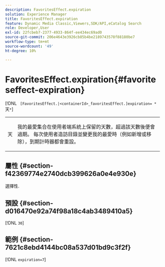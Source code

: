 ```yaml
---
description: FavoritesEffect.expiration
solution: Experience Manager
title: FavoritesEffect.expiration
feature: Dynamic Media Classic,Viewers,SDK/API,eCatalog Search
role: Developer,User
exl-id: 22fcbeb7-2377-4933-864f-ee434ec69ad0
source-git-commit: 206e4643e3926cb85b4be2189743578f88180be7
workflow-type: tm+mt
source-wordcount: '49'
ht-degree: 10%

---
```


# FavoritesEffect.expiration{#favoriteseffect-expiration}

[!DNL ` [FavoritesEffect.|<containerId>_favoritesEffect.]expiration= *`天`*`]

<table id="table_2B109D2F91E64B5382B31921C3780FA5"> 
 <tbody> 
  <tr> 
   <td colname="col1"> <p><span class="codeph"><span class="varname"> 天</span></span> </p> </td> 
   <td colname="col2"> <p> 我的最愛集合在使用者端系統上保留的天數，超過該天數後便會過期。 每次使用者造訪目錄並變更我的最愛時（例如新增或移除），到期計時器都會重設。 </p> </td> 
  </tr> 
 </tbody> 
</table>

## 屬性 {#section-f42369774e2740dcb399626a0e4e930e}

選擇性.

## 預設 {#section-d016470e92a74f98a18c4ab3489410a5}

[!DNL `30`]

## 範例 {#section-7621c8ebd4144bc08a537d01bd9c3f2f}

[!DNL `expiration=7`]
